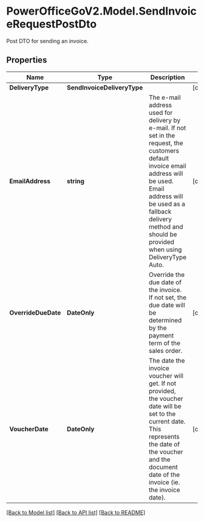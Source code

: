 # PowerOfficeGoV2.Model.SendInvoiceRequestPostDto
Post DTO for sending an invoice.

## Properties

Name | Type | Description | Notes
------------ | ------------- | ------------- | -------------
**DeliveryType** | **SendInvoiceDeliveryType** |  | [optional] 
**EmailAddress** | **string** | The e-mail address used for delivery by e-mail.  If not set in the request, the customers default invoice email address will be used.  Email address will be used as a fallback delivery method and should be provided when using DeliveryType Auto. | [optional] 
**OverrideDueDate** | **DateOnly** | Override the due date of the invoice.  If not set, the due date will be determined by the payment term of the sales order. | [optional] 
**VoucherDate** | **DateOnly** | The date the invoice voucher will get. If not provided, the voucher date will be set to the current date.  This represents the date of the voucher and the document date of the invoice (ie. the invoice date). | [optional] 

[[Back to Model list]](../../README.md#documentation-for-models) [[Back to API list]](../../README.md#documentation-for-api-endpoints) [[Back to README]](../../README.md)

